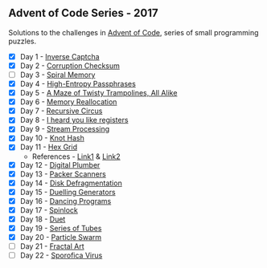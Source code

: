 ## Advent of Code Series - 2017

Solutions to the challenges in [Advent of Code](http://adventofcode.com/2017/about), series of small programming puzzles.

- [x] Day 1 - [Inverse Captcha](http://adventofcode.com/2017/day/1)
- [x] Day 2 - [Corruption Checksum](http://adventofcode.com/2017/day/2)
- [ ] Day 3 - [Spiral Memory](http://adventofcode.com/2017/day/3)
- [x] Day 4 - [High-Entropy Passphrases](http://adventofcode.com/2017/day/4)
- [x] Day 5 - [A Maze of Twisty Trampolines, All Alike](http://adventofcode.com/2017/day/5)
- [x] Day 6 - [Memory Reallocation](http://adventofcode.com/2017/day/6)
- [x] Day 7 - [Recursive Circus](http://adventofcode.com/2017/day/7)
- [x] Day 8 - [I heard you like registers](http://adventofcode.com/2017/day/8)
- [x] Day 9 - [Stream Processing](http://adventofcode.com/2017/day/9)
- [x] Day 10 - [Knot Hash](http://adventofcode.com/2017/day/10)
- [x] Day 11 - [Hex Grid](http://adventofcode.com/2017/day/11)
    - References - [Link1](http://keekerdc.com/2011/03/hexagon-grids-coordinate-systems-and-distance-calculations/) & [Link2](https://www.redblobgames.com/grids/hexagons/)
- [x] Day 12 - [Digital Plumber](http://adventofcode.com/2017/day/12)
- [x] Day 13 - [Packer Scanners](http://adventofcode.com/2017/day/13)
- [x] Day 14 - [Disk Defragmentation](http://adventofcode.com/2017/day/14)
- [x] Day 15 - [Duelling Generators](http://adventofcode.com/2017/day/15)
- [x] Day 16 - [Dancing Programs](http://adventofcode.com/2017/day/16)
- [x] Day 17 - [Spinlock](http://adventofcode.com/2017/day/17)
- [x] Day 18 - [Duet](http://adventofcode.com/2017/day/18)
- [x] Day 19 - [Series of Tubes](http://adventofcode.com/2017/day/19)
- [x] Day 20 - [Particle Swarm](http://adventofcode.com/2017/day/20)
- [ ] Day 21 - [Fractal Art](http://adventofcode.com/2017/day/21)
- [ ] Day 22 - [Sporofica Virus](http://adventofcode.com/2017/day/22)
